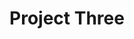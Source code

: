 ---
layout: base
title: Project Three
components:
  - type: hero
    data:
      title: Project Three
      subtitle: A creative solution
  - type: text-block
    data:
      title: Project Overview
      content: |
        Project Three represents a creative solution to complex challenges in web development.
        This project combines innovative design with powerful functionality to deliver
        an exceptional user experience.

        ## Core Features
        - Dynamic content management
        - Advanced user interactions
        - Performance optimization
        - Cross-platform compatibility

        ## Impact
        - Enhanced user satisfaction
        - Streamlined workflows
        - Improved accessibility
---